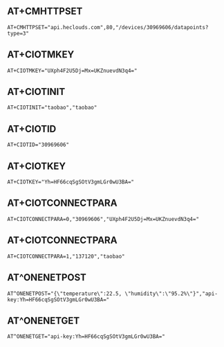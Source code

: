 ## AT+CMHTTPSET
```
AT+CMHTTPSET="api.heclouds.com",80,"/devices/30969606/datapoints?type=3"
```

## AT+CIOTMKEY
```
AT+CIOTMKEY="UXph4F2U5Dj=Mx=UKZnuevdN3q4="
```

## AT+CIOTINIT
```
AT+CIOTINIT="taobao","taobao"
```

## AT+CIOTID
```
AT+CIOTID="30969606"
```

## AT+CIOTKEY
```
AT+CIOTKEY="Yh=HF66cqSgSOtV3gmLGr0wU3BA="
```

## AT+CIOTCONNECTPARA
```
AT+CIOTCONNECTPARA=0,"30969606","UXph4F2U5Dj=Mx=UKZnuevdN3q4="
```

## AT+CIOTCONNECTPARA
```
AT+CIOTCONNECTPARA=1,"137120","taobao"
```

## AT^ONENETPOST
```
AT^ONENETPOST="{\"temperature\":22.5, \"humidity\":\"95.2%\"}","api-key:Yh=HF66cqSgSOtV3gmLGr0wU3BA="
```

## AT^ONENETGET
```
AT^ONENETGET="api-key:Yh=HF66cqSgSOtV3gmLGr0wU3BA="
```
